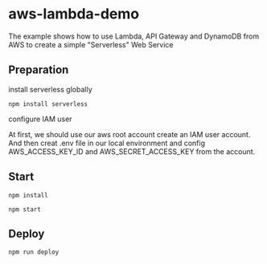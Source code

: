 # aws-lambda-demo

The example shows how to use Lambda, API Gateway and DynamoDB from AWS to create a simple "Serverless" Web Service

## Preparation

install serverless globally

```
npm install serverless
```

configure IAM user

At first, we should use our aws root account create an IAM user account. And then creat .env file in our local environment and config AWS_ACCESS_KEY_ID and AWS_SECRET_ACCESS_KEY from the account.

## Start

```
npm install

npm start
```

## Deploy

```
npm run deploy
```
